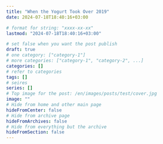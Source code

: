 ```yaml
---
title: "When the Yogurt Took Over 2019"
date: 2024-07-18T18:40:16+03:00

# format for string: "xxxx-xx-xx"
lastmod: "2024-07-18T18:40:16+03:00"

# set false when you want the post publish
draft: true
# one category: ["category-1"]
# more categories: ["category-1", "category-2", ...]
categories: []
# refer to categories
tags: []
# seires
series: []
# Top image for the post: /en/images/posts/test/cover.jpg
image: ""
# Hide from home and other main page
hideFromCenter: false
# Hide from archive page
hideFromArchives: false
# Hide from everything but the archive
hideFromSection: false
---
```


<!--more-->